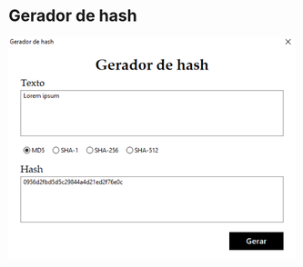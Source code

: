 # Gerador de hash

<p><img src="https://raw.githubusercontent.com/Kelvin-Hey/Gerador-de-hash/main/appGeradorHash/img/app_gerador_hash.png" /></p>
